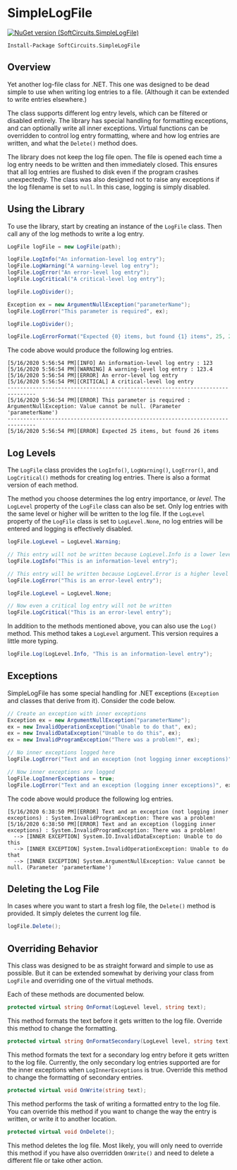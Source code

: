# SimpleLogFile

[![NuGet version (SoftCircuits.SimpleLogFile)](https://img.shields.io/nuget/v/SoftCircuits.SimpleLogFile.svg?style=flat-square)](https://www.nuget.org/packages/SoftCircuits.SimpleLogFile/)

```
Install-Package SoftCircuits.SimpleLogFile
```

## Overview

Yet another log-file class for .NET. This one was designed to be dead simple to use when writing log entries to a file. (Although it can be extended to write entries elsewhere.)

The class supports different log entry levels, which can be filtered or disabled entirely. The library has special handling for formatting exceptions, and can optionally write all inner exceptions. Virtual functions can be overridden to control log entry formatting, where and how log entries are written, and what the `Delete()` method does.

The library does not keep the log file open. The file is opened each time a log entry needs to be written and then immediately closed. This ensures that all log entries are flushed to disk even if the program crashes unexpectedly. The class was also designed not to raise any exceptions if the log filename is set to `null`. In this case, logging is simply disabled.

## Using the Library

To use the library, start by creating an instance of the `LogFile` class. Then call any of the log methods to write a log entry.

```cs
LogFile logFile = new LogFile(path);

logFile.LogInfo("An information-level log entry");
logFile.LogWarning("A warning-level log entry");
logFile.LogError("An error-level log entry");
logFile.LogCritical("A critical-level log entry");

logFile.LogDivider();

Exception ex = new ArgumentNullException("parameterName");
logFile.LogError("This parameter is required", ex);

logFile.LogDivider();

logFile.LogErrorFormat("Expected {0} items, but found {1} items", 25, 26);
```

The code above would produce the following log entries.

```
[5/16/2020 5:56:54 PM][INFO] An information-level log entry : 123
[5/16/2020 5:56:54 PM][WARNING] A warning-level log entry : 123.4
[5/16/2020 5:56:54 PM][ERROR] An error-level log entry
[5/16/2020 5:56:54 PM][CRITICAL] A critical-level log entry
-------------------------------------------------------------------------------
[5/16/2020 5:56:54 PM][ERROR] This parameter is required : ArgumentNullException: Value cannot be null. (Parameter 'parameterName')
-------------------------------------------------------------------------------
[5/16/2020 5:56:54 PM][ERROR] Expected 25 items, but found 26 items

```

## Log Levels

The `LogFile` class provides the `LogInfo()`, `LogWarning()`, `LogError()`, and `LogCritical()` methods for creating log entries. There is also a format version of each method.

The method you choose determines the log entry importance, or *level*. The `LogLevel` property of the `LogFile` class can also be set. Only log entries with the same level or higher will be written to the log file. If the `LogLevel` property of the `LogFile` class is set to `LogLevel.None`, no log entries will be entered and logging is effectively disabled.

```cs
logFile.LogLevel = LogLevel.Warning;

// This entry will not be written because LogLevel.Info is a lower level than LogLevel.Warning
logFile.LogInfo("This is an information-level entry");

// This entry will be written because LogLevel.Error is a higher level than LogLevel.Warning
logFile.LogError("This is an error-level entry");

logFile.LogLevel = LogLevel.None;

// Now even a critical log entry will not be written
logFile.LogCritical("This is an error-level entry");
```

In addition to the methods mentioned above, you can also use the `Log()` method. This method takes a `LogLevel` argument. This version requires a little more typing.

```cs
logFile.Log(LogLevel.Info, "This is an information-level entry");
```

## Exceptions

SimpleLogFile has some special handling for .NET exceptions (`Exception` and classes that derive from it). Consider the code below.

```cs
// Create an exception with inner exceptions
Exception ex = new ArgumentNullException("parameterName");
ex = new InvalidOperationException("Unable to do that", ex);
ex = new InvalidDataException("Unable to do this", ex);
ex = new InvalidProgramException("There was a problem!", ex);

// No inner exceptions logged here
logFile.LogError("Text and an exception (not logging inner exceptions)", ex);

// Now inner exceptions are logged
logFile.LogInnerExceptions = true;
logFile.LogError("Text and an exception (logging inner exceptions)", ex);
```

The code above would produce the following log entries.

```
[5/16/2020 6:38:50 PM][ERROR] Text and an exception (not logging inner exceptions) : System.InvalidProgramException: There was a problem!
[5/16/2020 6:38:50 PM][ERROR] Text and an exception (logging inner exceptions) : System.InvalidProgramException: There was a problem!
  --> [INNER EXCEPTION] System.IO.InvalidDataException: Unable to do this
  --> [INNER EXCEPTION] System.InvalidOperationException: Unable to do that
  --> [INNER EXCEPTION] System.ArgumentNullException: Value cannot be null. (Parameter 'parameterName')
```

## Deleting the Log File

In cases where you want to start a fresh log file, the `Delete()` method is provided. It simply deletes the current log file.

```cs
logFile.Delete();
```

## Overriding Behavior

This class was designed to be as straight forward and simple to use as possible. But it can be extended somewhat by deriving your class from `LogFile` and overriding one of the virtual methods.

Each of these methods are documented below.

```cs
protected virtual string OnFormat(LogLevel level, string text);
```

This method formats the text before it gets written to the log file. Override this method to change the formatting.

```cs
protected virtual string OnFormatSecondary(LogLevel level, string text);
```

This method formats the text for a secondary log entry before it gets written to the log file. Currently, the only secondary log entries supported are for the inner exceptions when `LogInnerExceptions` is true. Override this method to change the formatting of secondary entries.

```cs
protected virtual void OnWrite(string text);
```

This method performs the task of writing a formatted entry to the log file. You can override this method if you want to change the way the entry is written, or write it to another location.

```cs
protected virtual void OnDelete();
```

This method deletes the log file. Most likely, you will only need to override this method if you have also overridden `OnWrite()` and need to delete a different file or take other action.
